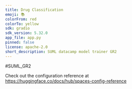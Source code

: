 ```yaml
---
title: Drug Classification
emoji: 📚
colorFrom: red
colorTo: yellow
sdk: gradio
sdk_version: 5.32.0
app_file: app.py
pinned: false
license: apache-2.0
short_description: SUML datacamp model trainer GR2
---
```

#SUML_GR2

Check out the configuration reference at https://huggingface.co/docs/hub/spaces-config-reference
